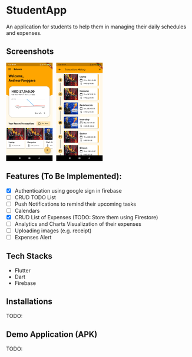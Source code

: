 # StudentApp

An application for students to help them in managing their daily schedules and expenses.

## Screenshots

<div style="display: flex; align-items: flex-start; justify-content: flex-start;">
  <img src="screenshots/1.jpg" width="25%">
  <img style="margin-left: 10px;" src="screenshots/2.jpg" width="25%">
</div>

## Features (To Be Implemented):

- [x] Authentication using google sign in firebase
- [ ] CRUD TODO List
- [ ] Push Notifications to remind their upcoming tasks
- [ ] Calendars
- [x] CRUD List of Expenses (TODO: Store them using Firestore)
- [ ] Analytics and Charts Visualization of their expenses
- [ ] Uploading images (e.g. receipt)
- [ ] Expenses Alert

## Tech Stacks

- Flutter
- Dart
- Firebase

## Installations

TODO:

## Demo Application (APK)

TODO:
